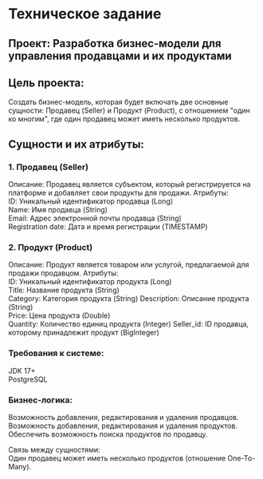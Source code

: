 # Техническое задание

## Проект: Разработка бизнес-модели для управления продавцами и их продуктами
## Цель проекта:
Создать бизнес-модель, которая будет включать две основные сущности: Продавец (Seller) и Продукт (Product), с отношением "один ко многим", где один продавец может иметь несколько продуктов.

## Сущности и их атрибуты:
### 1. Продавец (Seller)
Описание: Продавец является субъектом, который регистрируется на платформе и добавляет свои продукты для продажи.
Атрибуты:  
ID: Уникальный идентификатор продавца (Long)  
Name: Имя продавца (String)  
Email: Адрес электронной почты продавца (String)  
Registration date: Дата и время регистрации (TIMESTAMP)  

### 2. Продукт (Product)
Описание: Продукт является товаром или услугой, предлагаемой для продажи продавцом.
Атрибуты:  
ID: Уникальный идентификатор продукта (Long)  
Title: Название продукта (String)  
Category: Категория продукта (String)
Description: Описание продукта (String)  
Price: Цена продукта (Double)  
Quantity: Количество единиц продукта (Integer)
Seller_id: ID продавца, которому принадлежит продукт (BigInteger)  
  
### Требования к системе:  
JDK 17+  
PostgreSQL
  
### Бизнес-логика:  
Возможность добавления, редактирования и удаления продавцов.  
Возможность добавления, редактирования и удаления продуктов.  
Обеспечить возможность поиска продуктов по продавцу.  
  
Связь между сущностями:  
Один продавец может иметь несколько продуктов (отношение One-To-Many).
